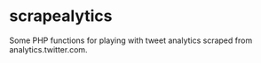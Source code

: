 scrapealytics
=============

Some PHP functions for playing with tweet analytics scraped from analytics.twitter.com.
